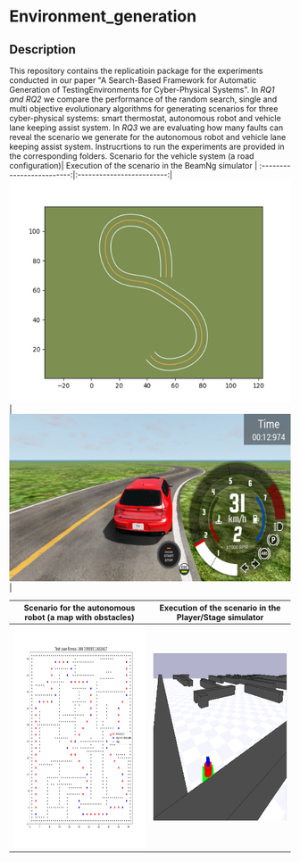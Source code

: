 # Environment_generation
## Description
This repository contains the replicatioin package for the experiments conducted in our paper "A Search-Based Framework for Automatic Generation of TestingEnvironments for Cyber-Physical Systems". 
In *RQ1 and RQ2* we compare the performance of the random search, single and multi objective evolutionary algorithms for generating scenarios for three cyber-physical systems: smart thermostat, autonomous robot and vehicle lane keeping assist system.
In *RQ3* we are evaluating how many faults can reveal the scenario we generate for the autonomous robot and vehicle lane keeping assist system.
Instrucrtions to run the experiments are provided in the corresponding folders.
Scenario for the vehicle system (a road configuration)| Execution of the scenario in the BeamNg simulator | 
:-------------------------:|:-------------------------:|
<img src= "./img/road.jpg" width="600" height="400">  | <img src= "./img/vehicle24.PNG" width="600" height="300"> | 

Scenario for the autonomous robot (a map with obstacles)| Execution of the scenario in the Player/Stage simulator | 
:-------------------------:|:-------------------------:|
<img src= "./img/tc_0.png" width="600" height="400">  | <img src= "./img/robo.PNG" width="600" height="300"> | 
